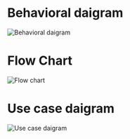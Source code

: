 # Behavioral daigram

![Behavioral daigram](https://user-images.githubusercontent.com/98948425/155304942-6bd4aa54-66a4-494f-9cc9-fbc67bd93ea5.png)

# Flow Chart

![Flow chart](https://user-images.githubusercontent.com/98948425/155305894-85c2df49-3038-4a2c-adba-90e689c769e8.png)

# Use case daigram

![Use case daigram](https://user-images.githubusercontent.com/98948425/155306274-0f7a8466-7057-452a-b657-fae75eefd789.png)
